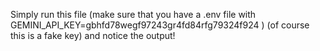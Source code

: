 Simply run this file (make sure that you have a .env file with  GEMINI_API_KEY=gbhfd78wegf97243gr4fd84rfg79324f924 ) (of course this is a fake key) and notice the output!